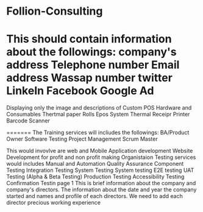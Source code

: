 # Follion-Consulting

This should contain information about the followings:
company's address
Telephone number
Email address
Wassap number
twitter
LinkeIn
Facebook
Google Ad
=======


Displaying only the image and descriptions of Custom POS Hardware and Consumables 
Thertmal paper Rolls 
Epos System
Thermal Receipr Printer
Barcode Scanner

=======
The Training services will incliudes the followings:
BA/Product Owner
Software Testing
Project Management
Scrum Master

This would invovlve are web and Mobile Application development
Website Development for profit and non profit making Organistaion
Testing services would includes Manual and Automation 
Quality Assurance
Component Testing
Integration Testing
System Testing
System testing
E2E testing
UAT Testing (Alpha & Beta Testing)
Production Testing 
Accessibility Testing
Confirmation Testin
page 1 
This is brief information about the company and company's directors.
The information about the date and year the company started and names and profile of each directors.
We need to add each director precious working experience
